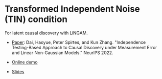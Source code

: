 # Transformed Independent Noise (TIN) condition

For latent causal discovery with LiNGAM.

+ [Paper](https://arxiv.org/abs/2210.11021): Dai, Haoyue, Peter Spirtes, and Kun Zhang. "Independence Testing-Based Approach to Causal Discovery under Measurement Error and Linear Non-Gaussian Models." NeurIPS 2022.

+ [Online demo](https://tin.hyda.cc)

+ [Slides](https://hyda.cc/data/nips22_tin_slides.pdf)

